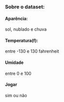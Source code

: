 ### Sobre o dataset: 
#### Aparência:
sol, nublado e chuva

#### Temperatura(f):
entre -130 e 130 fahrenheit

#### Umidade
entre 0 e 100

#### Jogar

sim ou não